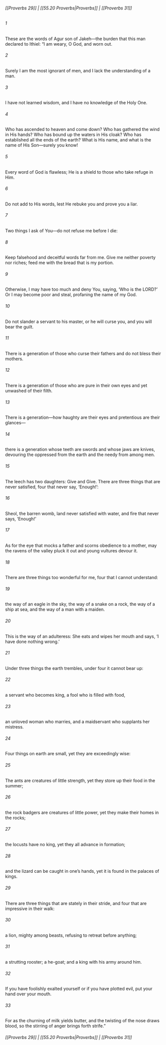 
###### [[Proverbs 29]] | [[55.20 Proverbs|Proverbs]] | [[Proverbs 31]]

###### 1
These are the words of Agur son of Jakeh—the burden that this man declared to Ithiel: “I am weary, O God, and worn out.
###### 2
Surely I am the most ignorant of men, and I lack the understanding of a man.
###### 3
I have not learned wisdom, and I have no knowledge of the Holy One.
###### 4
Who has ascended to heaven and come down? Who has gathered the wind in His hands? Who has bound up the waters in His cloak? Who has established all the ends of the earth? What is His name, and what is the name of His Son—surely you know!
###### 5
Every word of God is flawless; He is a shield to those who take refuge in Him.
###### 6
Do not add to His words, lest He rebuke you and prove you a liar.
###### 7
Two things I ask of You—do not refuse me before I die:
###### 8
Keep falsehood and deceitful words far from me. Give me neither poverty nor riches; feed me with the bread that is my portion.
###### 9
Otherwise, I may have too much and deny You, saying, ‘Who is the LORD?’ Or I may become poor and steal, profaning the name of my God.
###### 10
Do not slander a servant to his master, or he will curse you, and you will bear the guilt.
###### 11
There is a generation of those who curse their fathers and do not bless their mothers.
###### 12
There is a generation of those who are pure in their own eyes and yet unwashed of their filth.
###### 13
There is a generation—how haughty are their eyes and pretentious are their glances—
###### 14
there is a generation whose teeth are swords and whose jaws are knives, devouring the oppressed from the earth and the needy from among men.
###### 15
The leech has two daughters: Give and Give. There are three things that are never satisfied, four that never say, ‘Enough!’:
###### 16
Sheol, the barren womb, land never satisfied with water, and fire that never says, ‘Enough!’
###### 17
As for the eye that mocks a father and scorns obedience to a mother, may the ravens of the valley pluck it out and young vultures devour it.
###### 18
There are three things too wonderful for me, four that I cannot understand:
###### 19
the way of an eagle in the sky, the way of a snake on a rock, the way of a ship at sea, and the way of a man with a maiden.
###### 20
This is the way of an adulteress: She eats and wipes her mouth and says, ‘I have done nothing wrong.’
###### 21
Under three things the earth trembles, under four it cannot bear up:
###### 22
a servant who becomes king, a fool who is filled with food,
###### 23
an unloved woman who marries, and a maidservant who supplants her mistress.
###### 24
Four things on earth are small, yet they are exceedingly wise:
###### 25
The ants are creatures of little strength, yet they store up their food in the summer;
###### 26
the rock badgers are creatures of little power, yet they make their homes in the rocks;
###### 27
the locusts have no king, yet they all advance in formation;
###### 28
and the lizard can be caught in one’s hands, yet it is found in the palaces of kings.
###### 29
There are three things that are stately in their stride, and four that are impressive in their walk:
###### 30
a lion, mighty among beasts, refusing to retreat before anything;
###### 31
a strutting rooster; a he-goat; and a king with his army around him.
###### 32
If you have foolishly exalted yourself or if you have plotted evil, put your hand over your mouth.
###### 33
For as the churning of milk yields butter, and the twisting of the nose draws blood, so the stirring of anger brings forth strife.”

###### [[Proverbs 29]] | [[55.20 Proverbs|Proverbs]] | [[Proverbs 31]]
